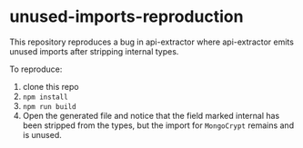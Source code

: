 # unused-imports-reproduction

This repository reproduces a bug in api-extractor where api-extractor emits unused imports after stripping internal types.

To reproduce:

1. clone this repo
2. `npm install`
3. `npm run build`
4. Open the generated file and notice that the field marked internal has been stripped from the types, but the import for `MongoCrypt` remains and is unused.
